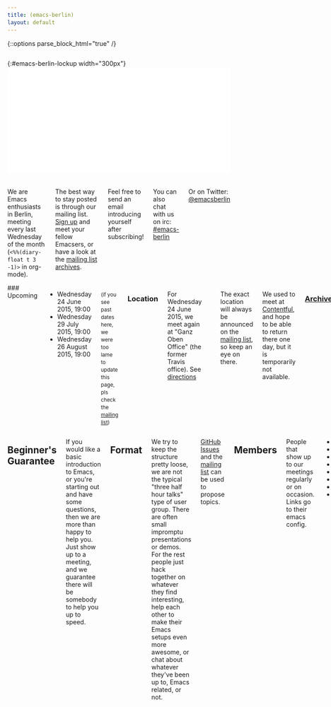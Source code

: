 ```yaml
---
title: (emacs-berlin)
layout: default
---
```

{::options parse_block_html="true" /}

<section id="above-fold"><div class="row"><div class="large-12 columns intro-info">

{:#emacs-berlin-lockup width="300px"}
![emacs-berlin logo](img/emacs-berlin.png)

</div></div></section>

<section id="below-fold"><div class="row"><div class="medium-8 columns">

We are Emacs enthusiasts in Berlin, meeting every last Wednesday of
the month (`<%%(diary-float t 3 -1)>` in org-mode).

The best way to stay posted is through our mailing list.
[Sign up][ml] and meet your fellow Emacsers, or have a look at the
[mailing list archives][mla].

Feel free to send an email introducing yourself after subscribing!

You can also chat with us on irc:
[#emacs-berlin](irc://chat.freenode.net/emacs-berlin)

Or on Twitter:
[@emacsberlin](https://twitter.com/emacsberlin)


</div>
<div class="medium-4 columns">
### Upcoming

* Wednesday 24 June 2015, 19:00
* Wednesday 29 July 2015, 19:00
* Wednesday 26 August 2015, 19:00

<small>(if you see past dates here, we were too lame to update this
page, pls check the [mailing list][mla])</small>

### Location

For Wednesday 24 June 2015, we meet again at "Ganz Oben Office" (the
former Travis office). See
[directions](https://gist.github.com/svenfuchs/5364262)

    Prinzessinnenstrasse 20
    Close to U8 Moritzplatz / U1 Prinzenstraße
    Staircase B, 5th floor

The exact location will always be announced on the
[mailing list][mla], so keep an eye on there.

We used to meet at [Contentful](http://contentful.com), and hope to be
able to return there one day, but it is temporarily not available.


### [Archive](/archive.html)

</div></div></section>

<section id="end-fold"><div class="row"><div class="large-8 columns">

## Beginner's Guarantee

If you would like a basic introduction to Emacs, or you're starting
out and have some questions, then we are more than happy to help
you. Just show up to a meeting, and we guarantee there will be
somebody to help you up to speed.

## Format

We try to keep the structure pretty loose, we are not the typical
"three half hour talks" type of user group. There are often small
impromptu presentations or demos. For the rest people just hack
together on whatever they find interesting, help each other to make
their Emacs setups even more awesome, or chat about whatever they've
been up to, Emacs related, or not.

[GitHub Issues][ghi] and the [mailing list][ml] can be used to propose
topics.

## Members

People that show up to our meetings regularly or on occasion. Links go
to their emacs config.

* [plexus](https://github.com/plexus/.emacs.d)
* [pxlpnk](https://github.com/pxlpnk/emacs.d)
* [febeling](https://github.com/febeling/emacsd)
* [Jano](https://github.com/janogonzalez/.emacs.d)
* [Stefan](http://www.skamphausen.de/cgi-bin/ska/My_Configuration_of_Emacsen)
* [Diez](https://bitbucket.org/deets/emacs-git)
* [Jack](https://github.com/jackrusher/dotemacs)
* [til](https://tils.net/init.el.txt)


</div></div></section>

[ml]: https://mailb.org/mailman/listinfo/emacs-berlin "Mailing List"
[mla]: https://mailb.org/pipermail/emacs-berlin/ "Mailing List Archive"
[ghi]: https://github.com/emacs-berlin/emacs-berlin.org/issues "emacs-berlin GitHub Issues"
